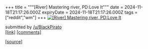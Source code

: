 +++
title = """[River] Mastering river, PD:Love It"""
date = 2024-11-18T21:17:26.000Z
expiryDate = 2024-11-18T21:17:26.000Z
tags = ["reddit","wm"]
+++
[![[River] Mastering river, PD:Love It](https://b.thumbs.redditmedia.com/ZJqAUqNKDIb0Yw30Lg6_TRyo66-KGoW-VFSXSyjXbcE.jpg "[River] Mastering river, PD:Love It")](https://www.reddit.com/r/unixporn/comments/1guftln/river_mastering_river_pdlove_it/)

submitted by [/u/BlackPirato](https://www.reddit.com/user/BlackPirato)  
[\[link\]](https://www.reddit.com/gallery/1guftln) [\[comments\]](https://www.reddit.com/r/unixporn/comments/1guftln/river_mastering_river_pdlove_it/)

[[source]](https://www.reddit.com/r/unixporn/comments/1guftln/river_mastering_river_pdlove_it/)

